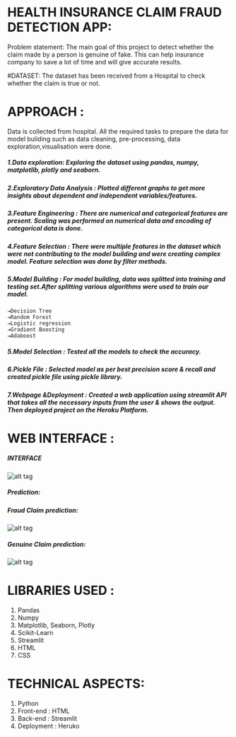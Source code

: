 # HEALTH INSURANCE CLAIM FRAUD DETECTION APP:
Problem statement: The main goal of this project to detect whether the claim made by a person is genuine of fake. This can help insurance company to save a lot of time and will give accurate results.

#DATASET:
The dataset has been received from a Hospital to check whether the claim is true or not.

# APPROACH :
Data is collected from hospital. All the required tasks to prepare the data for model buliding such as data cleaning, pre-processing, data exploration,visualisation were done.
##### 1.Data exploration: Exploring the dataset using pandas, numpy, matplotlib, plotly and seaborn.
##### 2.Exploratory Data Analysis : Plotted different graphs to get more insights about dependent and independent variables/features.
##### 3.Feature Engineering : There are numerical and categorical features are present. Scaling was performed on numerical data and encoding of categorical data is done.
##### 4.Feature Selection : There were multiple features in the dataset which were not contributing to the model building and were creating complex model. Feature selection was done by filter methods.
##### 5.Model Building : For model building, data was splitted into training and testing set.After splitting various algorithms were used to train our model.
 	⇥Decision Tree
 	⇥Random Forest
 	⇥Logistic regression
 	⇥Gradient Boosting
 	⇥Adaboost
##### 5.Model Selection : Tested all the models to check the accuracy.
##### 6.Pickle File : Selected model as per best precision score & recall and created pickle file using pickle library.
##### 7.Webpage &Deployment : Created a web application using streamlit API that takes all the necessary inputs from the user & shows the output. Then deployed project on the Heroku Platform.

# WEB INTERFACE :
##### INTERFACE
![alt tag](https://github.com/AishwaryaMate99/Fraud_detection_app/blob/main/Images/interface.jpg)
##### Prediction:
##### Fraud Claim prediction:
![alt tag](https://github.com/AishwaryaMate99/Fraud_detection_app/blob/main/Images/Fraud_Claim.jpg)
##### Genuine Claim prediction:
![alt tag](https://github.com/AishwaryaMate99/Fraud_detection_app/blob/main/Images/Genuine_claim.jpg)


# LIBRARIES USED :
1) Pandas
2) Numpy
3) Matplotlib, Seaborn, Plotly
4) Scikit-Learn
5) Streamlit 
6) HTML
7) CSS

# TECHNICAL ASPECTS:
1) Python 
2) Front-end : HTML
3) Back-end : Streamlit
4) Deployment : Heruko
